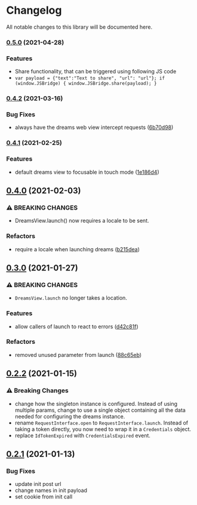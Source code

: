 # Changelog

All notable changes to this library will be documented here.

### [0.5.0](https://github.com/getdreams/dreams-android-sdk/compare/0.4.2...0.5.0) (2021-04-28)

### Features
* Share functionality, that can be triggered using following JS code
* `var payload = {"text":"Text to share", "url": "url"}; if (window.JSBridge) { window.JSBridge.share(payload); }`

### [0.4.2](https://github.com/getdreams/dreams-android-sdk/compare/0.4.1...0.4.2) (2021-03-16)


### Bug Fixes

* always have the dreams web view intercept requests ([6b70d98](https://github.com/getdreams/dreams-android-sdk/commit/6b70d98fdf165166d94a2e8cc9bb01bad729c24a))

### [0.4.1](https://github.com/getdreams/dreams-android-sdk/compare/0.4.0...0.4.1) (2021-02-25)


### Features

* default dreams view to focusable in touch mode ([1e186d4](https://github.com/getdreams/dreams-android-sdk/commit/1e186d42e3cd95ed84a962b1c73916e20ed1ac07))

## [0.4.0](https://github.com/getdreams/dreams-android-sdk/compare/0.3.0...0.4.0) (2021-02-03)


### ⚠ BREAKING CHANGES

* DreamsView.launch() now requires a locale to be sent.

### Refactors

* require a locale when launching dreams ([b215dea](https://github.com/getdreams/dreams-android-sdk/commit/b215deaae14e34967b7e7284c14bf2fb2c3c434d))

## [0.3.0](https://github.com/getdreams/dreams-android-sdk/compare/0.2.2...0.3.0) (2021-01-27)


### ⚠ BREAKING CHANGES

* `DreamsView.launch` no longer takes a location.

### Features

* allow callers of launch to react to errors ([d42c81f](https://github.com/getdreams/dreams-android-sdk/commit/d42c81f7ebefcbe725b48e0a41bd4afcb44b7c62))


### Refactors

* removed unused parameter from launch ([88c65eb](https://github.com/getdreams/dreams-android-sdk/commit/88c65eb2bc45f7badb06cf16a9976c3ab0b510a4))

## [0.2.2](https://github.com/getdreams/dreams-android-sdk/compare/0.2.1...0.2.2) (2021-01-15)

### ⚠ Breaking Changes

* change how the singleton instance is configured. Instead of using multiple params, change to use a single object containing all the data needed for configuring the dreams instance.
* rename `RequestInterface.open` to `RequestInterface.launch`. Instead of taking a token directly, you now need to wrap it in a `Credentials` object.
* replace `IdTokenExpired` with `CredentialsExpired` event.

## [0.2.1](https://github.com/getdreams/dreams-android-sdk/compare/0.2.0...0.2.1) (2021-01-13)

### Bug Fixes

* update init post url
* change names in init payload
* set cookie from init call
